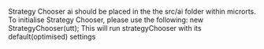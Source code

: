 Strategy Chooser ai should be placed in the the src/ai folder within microrts. To initialise Strategy Chooser, please use the following:
new StrategyChooser(utt);
This will run strategyChooser with its default(optimised) settings
